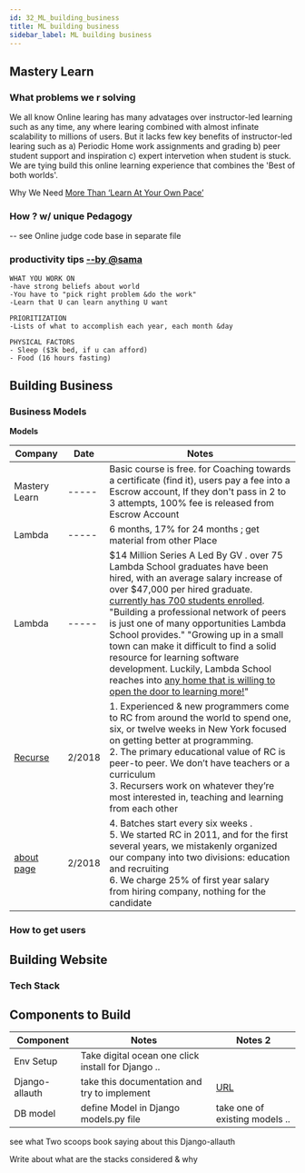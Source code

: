 ```yaml
---
id: 32_ML_building_business
title: ML building business
sidebar_label: ML building business
---
```


## Mastery Learn

### What problems we r solving
We all know Online learing has many advatages over instructor-led learning such as any time, any where learing combined with almost infinate scalability to millions of users. But it lacks few key benefits of instructor-led learing such as a) Periodic Home work assignments and grading b) peer student support and inspiration c) expert intervetion when student is stuck. We are tying build this online learning experience that combines the 'Best of both worlds'.

Why We Need [More Than ‘Learn At Your Own Pace’](https://blog.brainstation.io/why-we-need-more-than-learn-at-your-own-pace/)

### How ? w/ unique Pedagogy

 -- see Online judge code base in separate file 

###  productivity tips [--by @sama](http://blog.samaltman.com/productivity)

```
WHAT YOU WORK ON
-have strong beliefs about world
-You have to "pick right problem &do the work"
-Learn that U can learn anything U want

PRIORITIZATION
-Lists of what to accomplish each year, each month &day

PHYSICAL FACTORS
- Sleep ($3k bed, if u can afford)
- Food (16 hours fasting)
```
## Building Business

### Business Models

**Models**


| Company | Date | Notes |
| ------- | -----| ----  | 
| Mastery Learn  | -----| Basic course is free. for Coaching towards a certificate (find it), users pay a fee into a Escrow account, If they don't pass in 2 to 3 attempts, 100% fee is released from Escrow Account  | 
| Lambda  | -----| 6 months, 17% for 24 months ; get material from other Place  | 
| Lambda  | -----| $14 Million Series A Led By GV . over 75 Lambda School graduates have been hired, with an average salary increase of over $47,000 per hired graduate. [currently has 700 students enrolled](https://lambdaschool.com/blog/lambda-school-announces-14-million-series-a-led-by-gv/). <br/> "Building a professional network of peers is just one of many opportunities Lambda School provides." "Growing up in a small town can make it difficult to find a solid resource for learning software development. Luckily, Lambda School reaches into [any home that is willing to open the door to learning more!](https://lambdaschool.com/students/)" |
| [Recurse](https://www.recurse.com/blog/131-join-rc-and-help-grow-a-new-kind-of-business-and-community) | 2/2018  | 1. Experienced & new programmers come to RC from around the world to spend one, six, or twelve weeks in New York focused on getting better at programming. <br/>2. The primary educational value of RC is peer-to peer. We don’t have teachers or a curriculum <br/>3. Recursers work on whatever they’re most interested in, teaching and learning from each other |
| [about page](https://www.recurse.com/about) | 2/2018 | 4. Batches start every six weeks . <br/> 5. We started RC in 2011, and for the first several years, we mistakenly organized our company into two divisions: education and recruiting <br/> 6. We charge 25% of first year salary from hiring company, nothing for the candidate |

### How to get users

## Building Website

### Tech Stack

## Components to Build
| Component | Notes | Notes 2 |
| -------   | ----- | ----    | 
| Env Setup | Take digital ocean one click install for Django .. |   |
| Django-allauth | take this documentation and try to implement  | [URL](http://django-allauth.readthedocs.io/en/latest/installation.html) |
| DB model | define Model in Django models.py file | take one of existing models .. |


see what Two scoops book saying about this Django-allauth

Write about what are the stacks considered & why


